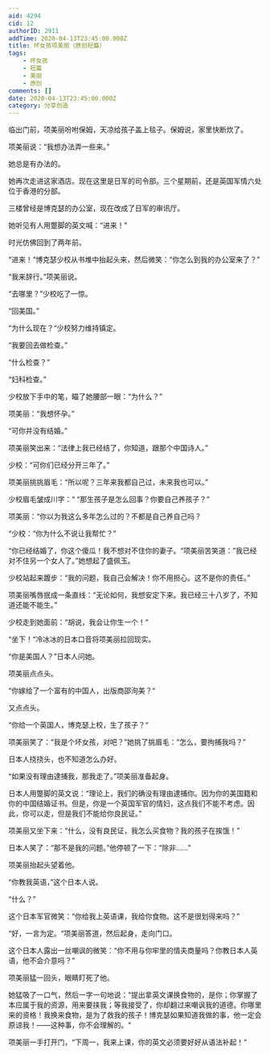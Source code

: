 ```yaml
---
aid: 4294
cid: 12
authorID: 2911
addTime: 2020-04-13T23:45:00.000Z
title: 坏女孩项美丽（原创短篇）
tags:
    - 坏女孩
    - 短篇
    - 美丽
    - 原创
comments: []
date: 2020-04-13T23:45:00.000Z
category: 分享创造
---
```


临出门前，项美丽吩咐保姆，天凉给孩子盖上毯子。保姆说，家里快断炊了。

项美丽说：“我想办法弄一些来。”

她总是有办法的。

她再次走进这家酒店。现在这里是日军的司令部。三个星期前，还是英国军情六处位于香港的分部。

三楼曾经是博克瑟的办公室，现在改成了日军的审讯厅。

她听见有人用蹩脚的英文喊：“进来！”

时光仿佛回到了两年前。

“进来！“博克瑟少校从书堆中抬起头来，然后微笑：“你怎么到我的办公室来了？”

“我来辞行。”项美丽说。

“去哪里？”少校吃了一惊。

“回美国。”

“为什么现在？“少校努力维持镇定。

“我要回去做检查。”

“什么检查？”

“妇科检查。”

少校放下手中的笔，瞄了她腰部一眼：“为什么？”

项美丽：“我想怀孕。”

“可你并没有结婚。”

项美丽笑出来：“法律上我已经结了，你知道，跟那个中国诗人。”

少校：“可你们已经分开三年了。”

项美丽挑挑眉毛：“所以呢？三年来我都自己过，未来我也可以。”

少校眉毛皱成川字：“ “那生孩子是怎么回事？你要自己养孩子？”

项美丽：“你以为我这么多年怎么过的？不都是自己养自己吗？

“少校：“你为什么不说让我帮忙？”

“你已经结婚了，你这个傻瓜！我不想对不住你的妻子。“项美丽苦笑道：”我已经对不住另一个女人了。”她想起了盛佩玉。

少校站起来踱步：“我的问题，我自己会解决！你不用担心。这不是你的责任。”

项美丽嘴唇抿成一条直线：“无论如何，我想安定下来。我已经三十八岁了，不知道还能不能生。”

少校走到她面前：“胡说，我会让你生一个！“

“坐下！“冷冰冰的日本口音将项美丽拉回现实。

“你是美国人？”日本人问她。

项美丽点点头。

“你嫁给了一个富有的中国人，出版商邵洵美？“

又点点头。

“你给一个英国人，博克瑟上校，生了孩子？“

项美丽笑了：“我是个坏女孩，对吧？”她挑了挑眉毛：“怎么，要拘捕我吗？”

日本人挠挠头，也不知道怎么办好。

“如果没有理由逮捕我，那我走了。”项美丽准备起身。

日本人用蹩脚的英文说：“理论上，我们的确没有理由逮捕你。因为你的美国籍和你的中国结婚证书。但是，你是一个英国军官的情妇，这点我们不能不考虑。因此，你可以走，但是我们不能给你良民证。”

项美丽又坐下来：“什么，没有良民证，我怎么买食物？我的孩子在挨饿！”

日本人笑了：“那不是我的问题。”他停顿了一下：“除非……”

项美丽抬起头望着他。

“你教我英语，”这个日本人说。

“什么？”

这个日本军官微笑：“你给我上英语课，我给你食物。这不是很划得来吗？”

“好，一言为定。“项美丽答道，然后起身，走向门口。

这个日本人露出一丝嘲讽的微笑：“你不用与你牢里的情夫商量吗？你教日本人英语，他不会介意吗？”

项美丽猛一回头，眼睛盯死了他。

她猛吸了一口气，然后一字一句地说：“提出拿英文课换食物的，是你；你掌握了本应属于我的资源，用来要挟我；等我接受了，你却翻过来嘲讽我的道德。你哪里来的资格！我换来食物，是为了救我的孩子！博克瑟如果知道我做的事，他一定会原谅我！——这种事，你不会理解的。“

项美丽一手打开门，“下周一，我来上课，你的英文必须要好好从语法补起！“
